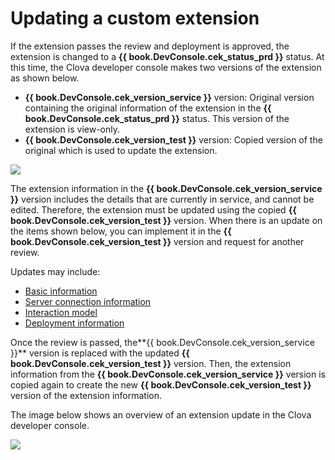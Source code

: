 <!-- Note! This content includes shared parts. Therefore, when you update this, you should beware of synchronization. -->

<!-- Start of the shared content: UpdatingExtension -->

# Updating a custom extension

If the extension passes the review and deployment is approved, the extension is changed to a **{{ book.DevConsole.cek_status_prd }}** status. At this time, the Clova developer console makes two versions of the extension as shown below.

* **{{ book.DevConsole.cek_version_service }}** version: Original version containing the original information of the extension in the **{{ book.DevConsole.cek_status_prd }}** status. This version of the extension is view-only.
* **{{ book.DevConsole.cek_version_test }}** version: Copied version of the original which is used to update the extension.

![](/DevConsole/Assets/Images/DevConsole-Extension_List_After_Submission.png)

The extension information in the **{{ book.DevConsole.cek_version_service }}** version includes the details that are currently in service, and cannot be edited. Therefore, the extension must be updated using the copied **{{ book.DevConsole.cek_version_test }}** version. When there is an update on the items shown below, you can implement it in the **{{ book.DevConsole.cek_version_test }}** version and request for another review.

Updates may include:

* [Basic information](/DevConsole/Guides/Register_Custom_Extension.md#InputExtensionInfo)
* [Server connection information](/DevConsole/Guides/Register_Custom_Extension.md#SetServerConnection)
* [Interaction model](/DevConsole/Guides/Register_Interaction_Model.md)
* [Deployment information](/DevConsole/Guides/Deploy_Custom_Extension.md)

Once the review is passed, the**{{ book.DevConsole.cek_version_service }}** version is replaced with the updated **{{ book.DevConsole.cek_version_test }}** version. Then, the extension information from the **{{ book.DevConsole.cek_version_service }}** version is copied again to create the new **{{ book.DevConsole.cek_version_test }}** version of the extension information.

The image below shows an overview of an extension update in the Clova developer console.

![](/DevConsole/Assets/Images/DevConsole-Branch_Chart_For_Extension_Update.png)

<!-- End of the shared content -->
